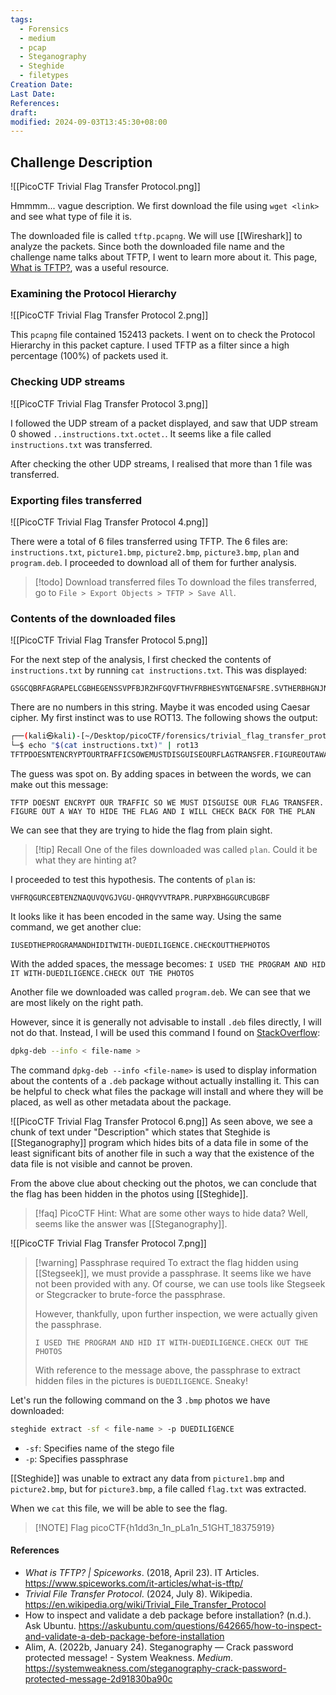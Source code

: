 ```yaml
---
tags:
  - Forensics
  - medium
  - pcap
  - Steganography
  - Steghide
  - filetypes
Creation Date: 
Last Date: 
References: 
draft: 
modified: 2024-09-03T13:45:30+08:00
---
```

## Challenge Description 
![[PicoCTF Trivial Flag Transfer Protocol.png]]

Hmmmm... vague description. We first download the file using `wget <link>` and see what type of file it is. 

The downloaded file is called `tftp.pcapng`. We will use [[Wireshark]] to analyze the packets. Since both the downloaded file name and the challenge name talks about TFTP, I went to learn more about it. This page, [What is TFTP?](https://www.spiceworks.com/it-articles/what-is-tftp/), was a useful resource.

### Examining the Protocol Hierarchy
![[PicoCTF Trivial Flag Transfer Protocol 2.png]]

This `pcapng` file contained 152413 packets. I went on to check the Protocol Hierarchy in this packet capture. I used TFTP as a filter since a high percentage (100%) of packets used it. 

### Checking UDP streams
![[PicoCTF Trivial Flag Transfer Protocol 3.png]]

I followed the UDP stream of a packet displayed, and saw that UDP stream 0 showed `..instructions.txt.octet.`. It seems like a file called `instructions.txt` was transferred. 

After checking the other UDP streams, I realised that more than 1 file was transferred. 

### Exporting files transferred

![[PicoCTF Trivial Flag Transfer Protocol 4.png]]

There were a total of 6 files transferred using TFTP. The 6 files are: `instructions.txt`, `picture1.bmp`, `picture2.bmp`, `picture3.bmp`, `plan` and `program.deb`. I proceeded to download all of them for further analysis. 

>[!todo] Download transferred files
>To download the files transferred, go to `File > Export Objects > TFTP > Save All`.

### Contents of the downloaded files
![[PicoCTF Trivial Flag Transfer Protocol 5.png]]

For the next step of the analysis, I first checked the contents of `instructions.txt` by running `cat instructions.txt`. This was displayed: 

```
GSGCQBRFAGRAPELCGBHEGENSSVPFBJRZHFGQVFTHVFRBHESYNTGENAFSRE.SVTHERBHGNJNLGBUVQRGURSYNTNAQVJVYYPURPXONPXSBEGURCYNA
```

There are no numbers in this string. Maybe it was encoded using Caesar cipher. My first instinct was to use ROT13. The following shows the output: 

```bash
┌──(kali㉿kali)-[~/Desktop/picoCTF/forensics/trivial_flag_transfer_protocol]
└─$ echo "$(cat instructions.txt)" | rot13 
TFTPDOESNTENCRYPTOURTRAFFICSOWEMUSTDISGUISEOURFLAGTRANSFER.FIGUREOUTAWAYTOHIDETHEFLAGANDIWILLCHECKBACKFORTHEPLAN
```

The guess was spot on. By adding spaces in between the words, we can make out this message: 

`TFTP DOESNT ENCRYPT OUR TRAFFIC SO WE MUST DISGUISE OUR FLAG TRANSFER. FIGURE OUT A WAY TO HIDE THE FLAG AND I WILL CHECK BACK FOR THE PLAN`

We can see that they are trying to hide the flag from plain sight. 

>[!tip] Recall
>One of the files downloaded was called `plan`. Could it be what they are hinting at?

I proceeded to test this hypothesis. The contents of `plan` is: 

```
VHFRQGURCEBTENZNAQUVQVGJVGU-QHRQVYVTRAPR.PURPXBHGGURCUBGBF
```

It looks like it has been encoded in the same way. Using the same command, we get another clue: 

`IUSEDTHEPROGRAMANDHIDITWITH-DUEDILIGENCE.CHECKOUTTHEPHOTOS`

With the added spaces, the message becomes:
`I USED THE PROGRAM AND HID IT WITH-DUEDILIGENCE.CHECK OUT THE PHOTOS`

Another file we downloaded was called `program.deb`. We can see that we are most likely on the right path. 

However, since it is generally not advisable to install `.deb` files directly, I will not do that. Instead, I will be used this command I found on [StackOverflow](https://askubuntu.com/questions/642665/how-to-inspect-and-validate-a-deb-package-before-installation):

```bash
dpkg-deb --info < file-name >
```

The command `dpkg-deb --info <file-name>` is used to display information about the contents of a `.deb` package without actually installing it. This can be helpful to check what files the package will install and where they will be placed, as well as other metadata about the package.

![[PicoCTF Trivial Flag Transfer Protocol 6.png]]
As seen above, we see a chunk of text under "Description" which states that Steghide is [[Steganography]] program which hides bits of a data file in some of the least significant bits of another file in such a way that the existence of the data file is not visible and cannot be proven.

From the above clue about checking out the photos, we can conclude that the flag has been hidden in the photos using [[Steghide]]. 

>[!faq] PicoCTF Hint: What are some other ways to hide data?
>Well, seems like the answer was [[Steganography]].

![[PicoCTF Trivial Flag Transfer Protocol 7.png]]

>[!warning] Passphrase required
>To extract the flag hidden using [[Stegseek]], we must provide a passphrase. It seems like we have not been provided with any. Of course, we can use tools like Stegseek or Stegcracker to brute-force the passphrase.
>
>However, thankfully, upon further inspection, we were actually given the passphrase. 
>
>`I USED THE PROGRAM AND HID IT WITH-DUEDILIGENCE.CHECK OUT THE PHOTOS`
>
>With reference to the message above, the passphrase to extract hidden files in the pictures is `DUEDILIGENCE`. Sneaky!

Let's run the following command on the 3 `.bmp` photos we have downloaded:
```bash
steghide extract -sf < file-name > -p DUEDILIGENCE
```
- `-sf`: Specifies name of the stego file
- `-p`: Specifies passphrase

[[Steghide]] was unable to extract any data from `picture1.bmp` and `picture2.bmp`, but for `picture3.bmp`, a file called `flag.txt` was extracted.

When we `cat` this file, we will be able to see the flag. 


>[!NOTE] Flag
>picoCTF{h1dd3n_1n_pLa1n_51GHT_18375919}

#### References
- _What is TFTP? | Spiceworks_. (2018, April 23). IT Articles. https://www.spiceworks.com/it-articles/what-is-tftp/
- _Trivial File Transfer Protocol_. (2024, July 8). Wikipedia. https://en.wikipedia.org/wiki/Trivial_File_Transfer_Protocol
- How to inspect and validate a deb package before installation? (n.d.). Ask Ubuntu. https://askubuntu.com/questions/642665/how-to-inspect-and-validate-a-deb-package-before-installation
- Alim, A. (2022b, January 24). Steganography — Crack password protected message! - System Weakness. _Medium_. https://systemweakness.com/steganography-crack-password-protected-message-2d91830ba90c